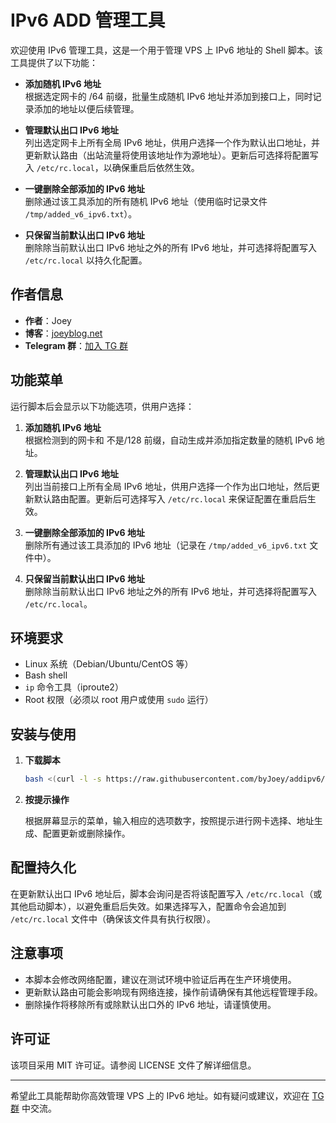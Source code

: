  # IPv6  ADD 管理工具

欢迎使用 IPv6 管理工具，这是一个用于管理 VPS 上 IPv6 地址的 Shell 脚本。该工具提供了以下功能：

- **添加随机 IPv6 地址**  
  根据选定网卡的 /64 前缀，批量生成随机 IPv6 地址并添加到接口上，同时记录添加的地址以便后续管理。

- **管理默认出口 IPv6 地址**  
  列出选定网卡上所有全局 IPv6 地址，供用户选择一个作为默认出口地址，并更新默认路由（出站流量将使用该地址作为源地址）。更新后可选择将配置写入 `/etc/rc.local`，以确保重启后依然生效。

- **一键删除全部添加的 IPv6 地址**  
  删除通过该工具添加的所有随机 IPv6 地址（使用临时记录文件 `/tmp/added_v6_ipv6.txt`）。

- **只保留当前默认出口 IPv6 地址**  
  删除除当前默认出口 IPv6 地址之外的所有 IPv6 地址，并可选择将配置写入 `/etc/rc.local` 以持久化配置。

## 作者信息

- **作者**：Joey
- **博客**：[joeyblog.net](https://joeyblog.net)
- **Telegram 群**：[加入 TG 群](https://t.me/+ft-zI76oovgwNmRh)

## 功能菜单

运行脚本后会显示以下功能选项，供用户选择：

1. **添加随机 IPv6 地址**  
   根据检测到的网卡和 不是/128 前缀，自动生成并添加指定数量的随机 IPv6 地址。

2. **管理默认出口 IPv6 地址**  
   列出当前接口上所有全局 IPv6 地址，供用户选择一个作为出口地址，然后更新默认路由配置。更新后可选择写入 `/etc/rc.local` 来保证配置在重启后生效。

3. **一键删除全部添加的 IPv6 地址**  
   删除所有通过该工具添加的 IPv6 地址（记录在 `/tmp/added_v6_ipv6.txt` 文件中）。

4. **只保留当前默认出口 IPv6 地址**  
   删除除当前默认出口 IPv6 地址之外的所有 IPv6 地址，并可选择将配置写入 `/etc/rc.local`。

## 环境要求

- Linux 系统（Debian/Ubuntu/CentOS 等）
- Bash shell
- `ip` 命令工具（iproute2）
- Root 权限（必须以 root 用户或使用 `sudo` 运行）

## 安装与使用

1. **下载脚本**

    ```bash
   bash <(curl -l -s https://raw.githubusercontent.com/byJoey/addipv6/refs/heads/main/addipv6.sh)
   ```

2. **按提示操作**

   根据屏幕显示的菜单，输入相应的选项数字，按照提示进行网卡选择、地址生成、配置更新或删除操作。

## 配置持久化

在更新默认出口 IPv6 地址后，脚本会询问是否将该配置写入 `/etc/rc.local`（或其他启动脚本），以避免重启后失效。如果选择写入，配置命令会追加到 `/etc/rc.local` 文件中（确保该文件具有执行权限）。

## 注意事项

- 本脚本会修改网络配置，建议在测试环境中验证后再在生产环境使用。
- 更新默认路由可能会影响现有网络连接，操作前请确保有其他远程管理手段。
- 删除操作将移除所有或除默认出口外的 IPv6 地址，请谨慎使用。

## 许可证

该项目采用 MIT 许可证。请参阅 LICENSE 文件了解详细信息。

---

希望此工具能帮助你高效管理 VPS 上的 IPv6 地址。如有疑问或建议，欢迎在 [TG 群](https://t.me/+ft-zI76oovgwNmRh) 中交流。
